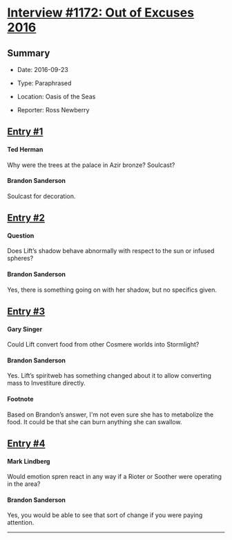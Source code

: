 # [Interview #1172: Out of Excuses 2016](https://www.theoryland.com/intvmain.php?i=1172)

## Summary

- Date: 2016-09-23

- Type: Paraphrased

- Location: Oasis of the Seas

- Reporter: Ross Newberry

## [Entry #1](./t-1172/1)

#### Ted Herman

Why were the trees at the palace in Azir bronze? Soulcast?

#### Brandon Sanderson

Soulcast for decoration.

## [Entry #2](./t-1172/2)

#### Question

Does Lift’s shadow behave abnormally with respect to the sun or infused spheres?

#### Brandon Sanderson

Yes, there is something going on with her shadow, but no specifics given.

## [Entry #3](./t-1172/3)

#### Gary Singer

Could Lift convert food from other Cosmere worlds into Stormlight?

#### Brandon Sanderson

Yes. Lift’s spiritweb has something changed about it to allow converting mass to Investiture directly.

#### Footnote

Based on Brandon’s answer, I'm not even sure she has to metabolize the food. It could be that she can burn anything she can swallow.

## [Entry #4](./t-1172/4)

#### Mark Lindberg

Would emotion spren react in any way if a Rioter or Soother were operating in the area?

#### Brandon Sanderson

Yes, you would be able to see that sort of change if you were paying attention.


---


